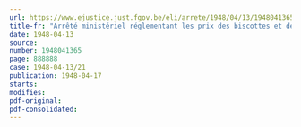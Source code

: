 ```yaml
---
url: https://www.ejustice.just.fgov.be/eli/arrete/1948/04/13/1948041365/justel
title-fr: "Arrêté ministériel réglementant les prix des biscottes et de la chapelure de biscottes"
date: 1948-04-13
source:
number: 1948041365
page: 888888
case: 1948-04-13/21
publication: 1948-04-17
starts:
modifies:
pdf-original:
pdf-consolidated:
---
```


